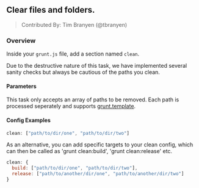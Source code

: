 ## Clear files and folders.
> Contributed By: Tim Branyen (@tbranyen)

### Overview

Inside your `grunt.js` file, add a section named `clean`.

Due to the destructive nature of this task, we have implemented several sanity checks but always be cautious of the paths you clean.

#### Parameters

This task only accepts an array of paths to be removed. Each path is processed seperately and supports [grunt.template](https://github.com/cowboy/grunt/blob/master/docs/api_template.md).

#### Config Examples

``` javascript
clean: ["path/to/dir/one", "path/to/dir/two"]
```

As an alternative, you can add specific targets to your clean config,
which can then be called as 'grunt clean:build', 'grunt clean:release' etc.

``` javascript
clean: {
  build: ["path/to/dir/one", "path/to/dir/two"],
  release: ["path/to/another/dir/one", "path/to/another/dir/two"]
}
```